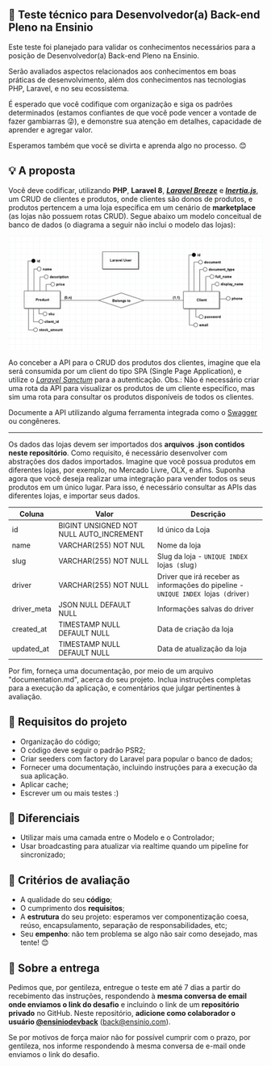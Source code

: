 ## :rocket: Teste técnico para Desenvolvedor(a) Back-end Pleno na Ensinio

Este teste foi planejado para validar os conhecimentos necessários para a posição de Desenvolvedor(a) Back-end Pleno na Ensinio.

Serão avaliados aspectos relacionados aos conhecimentos em boas práticas de desenvolvimento, além dos conhecimentos nas tecnologias PHP, Laravel, e no seu ecossistema.

É esperado que você codifique com organização e siga os padrões determinados (estamos confiantes de que você pode vencer a vontade de fazer gambiarras :stuck_out_tongue_winking_eye:), e demonstre sua atenção em detalhes, capacidade de aprender e agregar valor.

Esperamos também que você se divirta e aprenda algo no processo. :blush:

## :bulb: A proposta

Você deve codificar, utilizando **PHP**, **Laravel 8**, **[_Laravel Breeze_](https://laravel.com/docs/8.x/starter-kits#laravel-breeze)** e **[_Inertia.js_](https://laravel.com/docs/8.x/starter-kits#breeze-and-inertia)**, um CRUD de clientes e produtos, onde clientes são donos de produtos, e produtos pertencem a uma loja específica em um cenário de **marketplace** (as lojas não possuem rotas CRUD). Segue abaixo um modelo conceitual de banco de dados (o diagrama a seguir não inclui o modelo das lojas):

![Modelo Conceitual](database.png)

Ao conceber a API para o CRUD dos produtos dos clientes, imagine que ela será consumida por um client do tipo SPA (Single Page Application), e utilize o [_Laravel Sanctum_](https://laravel.com/docs/8.x/sanctum) para a autenticação. 
Obs.: Não é necessário criar uma rota da API para visualizar os produtos de um cliente específico, mas sim uma rota para consultar os produtos disponíveis de todos os clientes.

Documente a API utilizando alguma ferramenta integrada como o [Swagger](https://swagger.io) ou congêneres.

--------

Os dados das lojas devem ser importados dos **arquivos .json contidos neste repositório**. Como requisito, é necessário desenvolver com abstrações dos dados importados.
Imagine que você possua produtos em diferentes lojas, por exemplo, no Mercado Livre, OLX, e afins. Suponha agora que você deseja realizar uma integração para vender todos os seus produtos em um único lugar. Para isso, é necessário consultar as APIs das diferentes lojas, e importar seus dados.

Coluna    | Valor  | Descrição
--------- | ------ | ------------------
id | BIGINT UNSIGNED NOT NULL AUTO_INCREMENT | Id único da Loja
name | VARCHAR(255) NOT NUL | Nome da loja
slug | VARCHAR(255) NOT NULL | Slug da loja - `UNIQUE INDEX `lojas` (`slug`)`
driver | VARCHAR(255) NOT NULL | Driver que irá receber as informações do pipeline - `UNIQUE INDEX `lojas` (`driver`)`
driver_meta | JSON NULL DEFAULT NULL | Informações salvas do driver
created_at | TIMESTAMP NULL DEFAULT NULL | Data de criação da loja
updated_at | TIMESTAMP NULL DEFAULT NULL | Data de atualização da loja

Por fim, forneça uma documentação, por meio de um arquivo "documentation.md", acerca do seu projeto. Inclua instruções completas para a execução da aplicação, e comentários que julgar pertinentes à avaliação.

## :dart: Requisitos do projeto

- Organização do código;
- O código deve seguir o padrão PSR2;
- Criar seeders com factory do Laravel para popular o banco de dados;
- Fornecer uma documentação, incluindo instruções para a execução da sua aplicação.
- Aplicar cache;
- Escrever um ou mais testes :)

## :clap: Diferenciais

- Utilizar mais uma camada entre o Modelo e o Controlador;
- Usar broadcasting para atualizar via realtime quando um pipeline for sincronizado;

## :page_facing_up: Critérios de avaliação

- A qualidade do seu **código**;
- O cumprimento dos **requisitos**;
- A **estrutura** do seu projeto: esperamos ver componentização coesa, reúso, encapsulamento, separação de responsabilidades, etc;
- Seu **empenho**: não tem problema se algo não sair como desejado, mas tente! :blush:

## :email: Sobre a entrega

Pedimos que, por gentileza, entregue o teste em até 7 dias a partir do recebimento das instruções, respondendo à **mesma conversa de email onde enviamos o link do desafio** e incluindo o link de um **repositório privado** no GitHub. Neste repositório, **adicione como colaborador o usuário [@ensiniodevback](https://github.com/ensiniodevback)** (back@ensinio.com).

Se por motivos de força maior não for possível cumprir com o prazo, por gentileza, nos informe respondendo à mesma conversa de e-mail onde enviamos o link do desafio.
